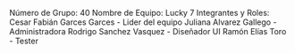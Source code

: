 Número de Grupo: 40
Nombre de Equipo: Lucky 7
Integrantes y Roles:
Cesar Fabián Garces Garces - Lider del equipo
Juliana Alvarez Gallego - Administradora
Rodrigo Sanchez Vasquez - Diseñador UI
Ramón Elías Toro - Tester
